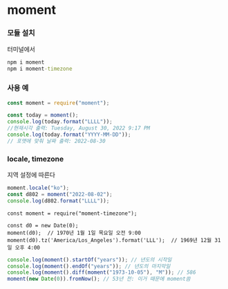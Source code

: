 # moment

### 모듈 설치

터미널에서<br/>

```cmd
npm i moment
npm i moment-timezone
```

### 사용 예

```js
const moment = require("moment");

const today = moment();
console.log(today.format("LLLL"));
//현재시각 출력: Tuesday, August 30, 2022 9:17 PM
console.log(today.format("YYYY-MM-DD"));
// 포맷에 맞춰 날짜 출력: 2022-08-30
```

### locale, timezone

지역 설정에 따른다

```js
moment.locale("ko");
const d802 = moment("2022-08-02");
console.log(d802.format("LLLL"));
```

```JS
const moment = require("moment-timezone");

const d0 = new Date(0);
moment(d0);  // 1970년 1월 1일 목요일 오전 9:00
moment(d0).tz('America/Los_Angeles').format('LLL');  // 1969년 12월 31일 오후 4:00
```

```js
console.log(moment().startOf("years")); // 년도의 시작일
console.log(moment().endOf("years")); // 년도의 마지막일
console.log(moment().diff(moment("1973-10-05"), "M")); // 586
moment(new Date(0)).fromNow(); // 53년 전: 이거 때문에 moment씀
```
